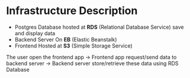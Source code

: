 # Infrastructure Description

- Postgres Database hosted at **RDS** (Relational Database Service) save and display data
- Backend Server On **EB** (Elastic Beanstalk)
- Frontend Hosted at **S3** (Simple Storage Service)

The user open the frontend app -> Frontend app request/send data to backend server -> Backend server store/retrieve these data using RDS Database
